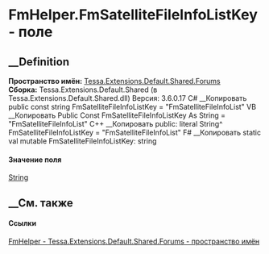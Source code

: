 # FmHelper.FmSatelliteFileInfoListKey - поле
##  __Definition
 **Пространство имён:**
[Tessa.Extensions.Default.Shared.Forums](N_Tessa_Extensions_Default_Shared_Forums.htm)  
 **Сборка:** Tessa.Extensions.Default.Shared (в
Tessa.Extensions.Default.Shared.dll) Версия: 3.6.0.17
C# __Копировать
     public const string FmSatelliteFileInfoListKey = "FmSatelliteFileInfoList"
VB __Копировать
     Public Const FmSatelliteFileInfoListKey As String = "FmSatelliteFileInfoList"
C++ __Копировать
     public:
    literal String^ FmSatelliteFileInfoListKey = "FmSatelliteFileInfoList"
F# __Копировать
     static val mutable FmSatelliteFileInfoListKey: string
#### Значение поля
[String](https://learn.microsoft.com/dotnet/api/system.string)
##  __См. также
#### Ссылки
[FmHelper - ](T_Tessa_Extensions_Default_Shared_Forums_FmHelper.htm)
[Tessa.Extensions.Default.Shared.Forums - пространство
имён](N_Tessa_Extensions_Default_Shared_Forums.htm)
